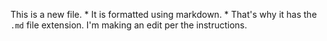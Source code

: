 This is a new file. * It is formatted using markdown. * That's why it has the `.md` file extension.
I'm making an edit per the instructions.
